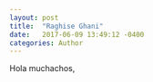 ```yaml
---
layout: post
title:  "Raghise Ghani"
date:   2017-06-09 13:49:12 -0400
categories: Author
---
```

Hola muchachos,
